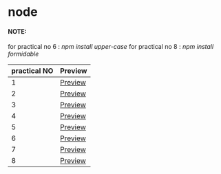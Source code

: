 # node



####  NOTE:
for practical no 6 : *npm install upper-case*
for practical no 8 : *npm install formidable*









| practical NO | Preview  | 
|----------|----------|
| 1   | [Preview](https://github.com/marlin-spike/node/raw/main/p1.js)   |
| 2   | [Preview](https://github.com/marlin-spike/node/raw/main/pr2.js)   | 
| 3   | [Preview](https://github.com/marlin-spike/node/raw/main/pr3.js)   |
| 4  | [Preview](https://github.com/marlin-spike/node/raw/main/pr4.js)  |
| 5  | [Preview](https://github.com/marlin-spike/node/raw/main/pr5.js)  | 
| 6  |[Preview](https://github.com/marlin-spike/node/raw/main/p6.js)  | 
| 7  | [Preview](https://github.com/marlin-spike/node/raw/main/p7.js)  | 
| 8 | [Preview](https://github.com/marlin-spike/node/raw/main/p8.js)  |








